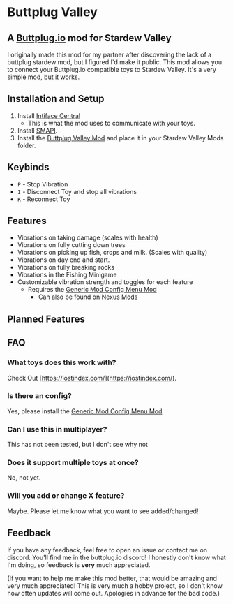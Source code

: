 # Buttplug Valley
## A [Buttplug.io](https://buttplug.io/) mod for Stardew Valley

I originally made this mod for my partner after discovering the lack of a buttplug stardew mod, but I figured I'd make it public. This mod allows you to connect your Buttplug.io compatible toys to Stardew Valley. It's a very simple mod, but it works.

## Installation and Setup
1. Install [Intiface Central](https://intiface.com/central/)
   - This is what the mod uses to communicate with your toys.
2. Install [SMAPI](https://smapi.io/).
3. Install the [Buttplug Valley Mod](https://github.com/DryIcedTea/Buttplug-Valley/releases) and place it in your Stardew Valley Mods folder.

## Keybinds
* `P` - Stop Vibration
* `I` - Disconnect Toy and stop all vibrations
* `K` - Reconnect Toy
## Features
* Vibrations on taking damage (scales with health)
* Vibrations on fully cutting down trees
* Vibrations on picking up fish, crops and milk. (Scales with quality)
* Vibrations on day end and start.
* Vibrations on fully breaking rocks
* Vibrations in the Fishing Minigame
* Customizable vibration strength and toggles for each feature
  * Requires the [Generic Mod Config Menu Mod](https://www.moddrop.com/stardew-valley/mods/771692-generic-mod-config-menu)
    * Can also be found on [Nexus Mods](https://www.nexusmods.com/stardewvalley/mods/5098)

## Planned Features
## FAQ
### What toys does this work with?
Check Out [https://iostindex.com/](https://iostindex.com/).
### Is there an config?
Yes, please install the [Generic Mod Config Menu Mod](https://www.moddrop.com/stardew-valley/mods/771692-generic-mod-config-menu)
### Can I use this in multiplayer?
This has not been tested, but I don't see why not
### Does it support multiple toys at once?
No, not yet.
### Will you add or change X feature?
Maybe. Please let me know what you want to see added/changed!

## Feedback
If you have any feedback, feel free to open an issue or contact me on discord. You'll find me in the buttplug.io discord!
I honestly don't know what I'm doing, so feedback is **very** much appreciated.

(If you want to help me make this mod better, that would be amazing and very much appreciated! This is very much a hobby project, so I don't know how often updates will come out. Apologies in advance for the bad code.)

